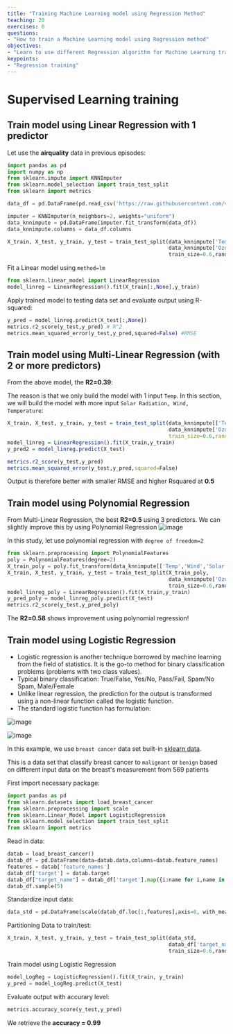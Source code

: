 ```yaml
---
title: "Training Machine Learning model using Regression Method"
teaching: 20
exercises: 0
questions:
- "How to train a Machine Learning model using Regression method"
objectives:
- "Learn to use different Regression algorithm for Machine Learning training"
keypoints:
- "Regression training"
---
```

# Supervised Learning training
## Train model using Linear Regression with 1 predictor
Let use the **airquality** data in previous episodes:

```python
import pandas as pd
import numpy as np
from sklearn.impute import KNNImputer
from sklearn.model_selection import train_test_split
from sklearn import metrics

data_df = pd.DataFrame(pd.read_csv('https://raw.githubusercontent.com/vuminhtue/Machine-Learning-Python/master/data/r_airquality.csv'))

imputer = KNNImputer(n_neighbors=2, weights="uniform")
data_knnimpute = pd.DataFrame(imputer.fit_transform(data_df))
data_knnimpute.columns = data_df.columns

X_train, X_test, y_train, y_test = train_test_split(data_knnimpute['Temp'],
                                                    data_knnimpute['Ozone'],
                                                    train_size=0.6,random_state=123)
```
Fit a Linear model using `method=lm`
```python
from sklearn.linear_model import LinearRegression
model_linreg = LinearRegression().fit(X_train[:,None],y_train)
```
Apply trained model to testing data set and evaluate output using R-squared:
```python
y_pred = model_linreg.predict(X_test[:,None])
metrics.r2_score(y_test,y_pred) # R^2
metrics.mean_squared_error(y_test,y_pred,squared=False) #RMSE
```

## Train model using Multi-Linear Regression (with 2 or more predictors)
From the above model, the **R2=0.39**:

The reason is that we only build the model with 1 input `Temp`.
In this section, we will build the model with more input `Solar Radiation, Wind, Temperature`:
```r
X_train, X_test, y_train, y_test = train_test_split(data_knnimpute[['Temp','Wind','Solar.R']],
                                                    data_knnimpute['Ozone'],
                                                    train_size=0.6,random_state=123)
model_linreg = LinearRegression().fit(X_train,y_train)
y_pred2 = model_linreg.predict(X_test)

metrics.r2_score(y_test,y_pred)
metrics.mean_squared_error(y_test,y_pred,squared=False)
```
Output is therefore better with smaller RMSE and higher Rsquared at **0.5**

## Train model using Polynomial Regression
From Multi-Linear Regression, the best **R2=0.5** using 3 predictors.
We can slightly improve this by using Polynomial Regression
![image](https://user-images.githubusercontent.com/43855029/115059030-f7e13c00-9eb3-11eb-9887-52461d7a87aa.png)

In this study, let use polynomial regression with `degree of freedom=2`
```python
from sklearn.preprocessing import PolynomialFeatures
poly = PolynomialFeatures(degree=2)
X_train_poly = poly.fit_transform(data_knnimpute[['Temp','Wind','Solar.R']])
X_train, X_test, y_train, y_test = train_test_split(X_train_poly,
                                                    data_knnimpute['Ozone'],
                                                    train_size=0.6,random_state=123)
model_linreg_poly = LinearRegression().fit(X_train,y_train)
y_pred_poly = model_linreg_poly.predict(X_test)
metrics.r2_score(y_test,y_pred_poly)
```
The **R2=0.58** shows improvement using polynomial regression!

## Train model using Logistic Regression
- Logistic regression is another technique borrowed by machine learning from the field of statistics. It is the go-to method for binary classification problems (problems with two class values).
- Typical binary classification: True/False, Yes/No, Pass/Fail, Spam/No Spam, Male/Female
- Unlike linear regression, the prediction for the output is transformed using a non-linear function called the logistic function.
- The standard logistic function has formulation:

![image](https://user-images.githubusercontent.com/43855029/114233181-f7dcbb80-994a-11eb-9c89-58d7802d6b49.png)

![image](https://user-images.githubusercontent.com/43855029/114233189-fb704280-994a-11eb-9019-8355f5337b37.png)

In this example, we use `breast cancer` data set built-in [sklearn data](https://scikit-learn.org/stable/modules/generated/sklearn.datasets.load_breast_cancer.html#sklearn.datasets.load_breast_cancer).

This is a data set that classify breast cancer to `malignant` or `benign` based on different input data on the breast's measurement from 569 patients

First import necessary package:
```python
import pandas as pd
from sklearn.datasets import load_breast_cancer
from sklearn.preprocessing import scale
from sklearn.Linear_Model import LogisticRegression
from sklearn.model_selection import train_test_split
from sklearn import metrics
```
Read in data:
```python
datab = load_breast_cancer()
datab_df = pd.DataFrame(data=datab.data,columns=datab.feature_names)
features = datab['feature_names']
datab_df['target'] = datab.target
datab_df["target_name"] = datab_df['target'].map({i:name for i,name in enumerate(datab.target_names)})
datab_df.sample(5)
```
Standardize input data:
```python
data_std = pd.DataFrame(scale(datab_df.loc[:,features],axis=0, with_mean=True, with_std=True, copy=True))
```
Partitioning Data to train/test:
```python
X_train, X_test, y_train, y_test = train_test_split(data_std,
                                                    datab_df['target_name'],
                                                    train_size=0.6,random_state=123)
```
Train model using Logistic Regression
```python
model_LogReg = LogisticRegression().fit(X_train, y_train)
y_pred = model_LogReg.predict(X_test)
```
Evaluate output with accurary level:
```python
metrics.accuracy_score(y_test,y_pred)
```
We retrieve the **accuracy = 0.99**
